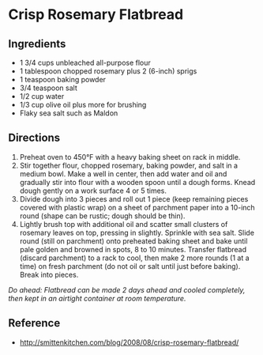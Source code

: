 # Crisp Rosemary Flatbread

## Ingredients
* 1 3/4 cups unbleached all-purpose flour
* 1 tablespoon chopped rosemary plus 2 (6-inch) sprigs
* 1 teaspoon baking powder
* 3/4 teaspoon salt
* 1/2 cup water
* 1/3 cup olive oil plus more for brushing
* Flaky sea salt such as Maldon

## Directions
1. Preheat oven to 450°F with a heavy baking sheet on rack in middle.
2. Stir together flour, chopped rosemary, baking powder, and salt in a medium bowl. Make a well in center, then add water and oil and gradually stir into flour with a wooden spoon until a dough forms. Knead dough gently on a work surface 4 or 5 times.
3. Divide dough into 3 pieces and roll out 1 piece (keep remaining pieces covered with plastic wrap) on a sheet of parchment paper into a 10-inch round (shape can be rustic; dough should be thin).
4. Lightly brush top with additional oil and scatter small clusters of rosemary leaves on top, pressing in slightly. Sprinkle with sea salt. Slide round (still on parchment) onto preheated baking sheet and bake until pale golden and browned in spots, 8 to 10 minutes. Transfer flatbread (discard parchment) to a rack to cool, then make 2 more rounds (1 at a time) on fresh parchment (do not oil or salt until just before baking). Break into pieces.

*Do ahead: Flatbread can be made 2 days ahead and cooled completely, then kept in an airtight container at room temperature.*

## Reference
* http://smittenkitchen.com/blog/2008/08/crisp-rosemary-flatbread/
